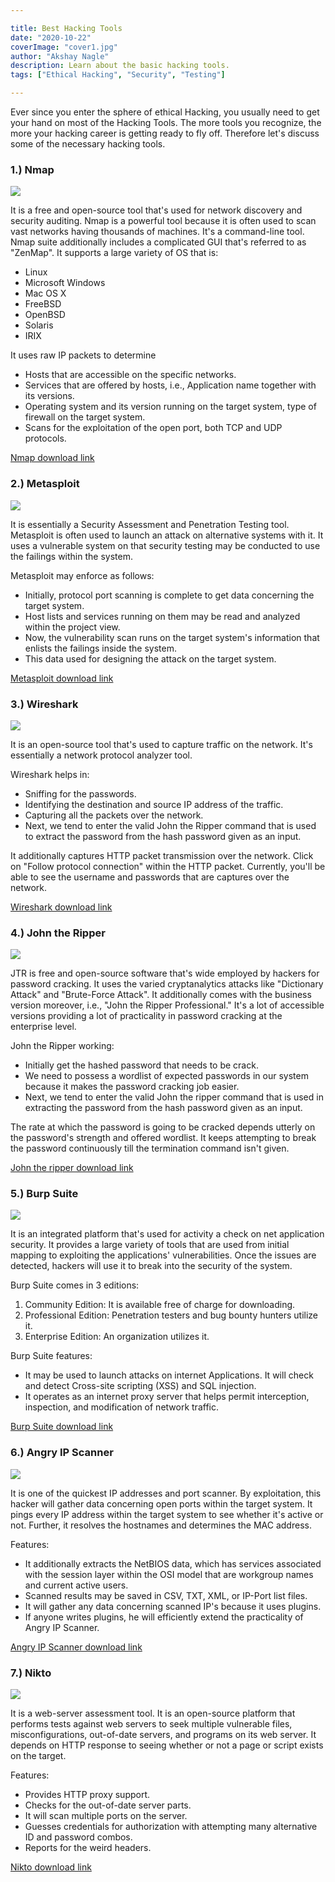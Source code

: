 ```yaml
---

title: Best Hacking Tools
date: "2020-10-22"
coverImage: "cover1.jpg"
author: "Akshay Nagle"
description: Learn about the basic hacking tools.
tags: ["Ethical Hacking", "Security", "Testing"]

---
```

Ever since you enter the sphere of ethical Hacking, you usually need to get your hand on most of the Hacking Tools. The more tools you recognize, the more your hacking career is getting ready to fly off. Therefore let's discuss some of the necessary hacking tools.
			

### 1.) Nmap
  ![](nmap.jpg)
			

It is a free and open-source tool that's used for network discovery and security auditing.
Nmap is a powerful tool because it is often used to scan vast networks having thousands of machines. It's a command-line tool. Nmap suite additionally includes a complicated GUI that's referred to as "ZenMap".
It supports a large variety of OS that is:
  * Linux
  * Microsoft Windows
  * Mac OS X
  * FreeBSD
  * OpenBSD
  * Solaris
  * IRIX
			

It uses raw IP packets to determine 
  * Hosts that are accessible on the specific networks. 
  * Services that are offered by hosts, i.e., Application name together with its versions.
  * Operating system and its version running on the target system, type of firewall on the target system.
  * Scans for the exploitation of the open port, both TCP and UDP protocols.
			

[Nmap download link](https://nmap.org/download.html)
			

### 2.) Metasploit
![](metasploit_logo.png)
			

It is essentially a Security Assessment and Penetration Testing tool. Metasploit is often used to launch an attack on alternative systems with it.
It uses a vulnerable system on that security testing may be conducted to use the failings within the system.
			

Metasploit may enforce as follows:
  * Initially, protocol port scanning is complete to get data concerning the target system.
  * Host lists and services running on them may be read and analyzed within the project view. 
  * Now, the vulnerability scan runs on the target system's information that enlists the failings inside the system.
  * This data used for designing the attack on the target system.
			

[Metasploit download link](https://github.com/rapid7/metasploit-framework/wiki/Nightly-Installers)
			

### 3.) Wireshark
  ![](Wireshark_Logo.png)
			

It is an open-source tool that's used to capture traffic on the network. It's essentially a network protocol analyzer tool.
			

Wireshark helps in:
  * Sniffing for the passwords.
  * Identifying the destination and source IP address of the traffic. 
  * Capturing all the packets over the network.
  * Next, we tend to enter the valid John the Ripper command that is used to extract the password from the hash password given as an input.
			

It additionally captures HTTP packet transmission over the network. Click on "Follow protocol connection" within the HTTP packet. Currently, you'll be able to see the username and passwords that are captures over the network.
			

[Wireshark download link](https://www.wireshark.org/#download)
			

### 4.) John the Ripper
  ![](John-The-Ripper.png)
			

JTR is free and open-source software that's wide employed by hackers for password cracking. It uses the varied cryptanalytics attacks like "Dictionary Attack" and "Brute-Force Attack".
It additionally comes with the business version moreover, i.e., "John the Ripper Professional." It's a lot of accessible versions providing a lot of practicality in password cracking at the enterprise level.
			

John the Ripper working:
  * Initially get the hashed password that needs to be crack.
  * We need to possess a wordlist of expected passwords in our system because it makes the password cracking job easier.
  * Next, we tend to enter the valid John the ripper command that is used in extracting the password from the hash password given as an input.
			

The rate at which the password is going to be cracked depends utterly on the password's strength and offered wordlist. It keeps attempting to break the password continuously till the termination command isn't given.
			

[John the ripper download link](https://www.openwall.com/john/)
			

### 5.) Burp Suite
  ![](burpsuite.png)
			

It is an integrated platform that's used for activity a check on net application security.
It provides a large variety of tools that are used from initial mapping to exploiting the applications' vulnerabilities. Once the issues are detected, hackers will use it to break into the security of the system. 
			

Burp Suite comes in 3 editions:
  1. Community Edition: It is available free of charge for downloading.
  2. Professional Edition: Penetration testers and bug bounty hunters utilize it.
  3. Enterprise Edition: An organization utilizes it.
			

Burp Suite features:
  * It may be used to launch attacks on internet Applications. It will check and detect Cross-site scripting (XSS) and SQL injection.
  * It operates as an internet proxy server that helps permit interception, inspection, and modification of network traffic.
			

[Burp Suite download link](https://portswigger.net/burp)
			

### 6.) Angry IP Scanner
  ![](angryipscanner.jpg)
			

It is one of the quickest IP addresses and port scanner. By exploitation, this hacker will gather data concerning open ports within the target system.
It pings every IP address within the target system to see whether it's active or not. Further, it resolves the hostnames and determines the MAC address.
			

Features:
  * It additionally extracts the NetBIOS data, which has services associated with the session layer within the OSI model that are workgroup names and current active users.
  * Scanned results may be saved in CSV, TXT, XML, or IP-Port list files.
  * It will gather any data concerning scanned IP's because it uses plugins.
  * If anyone writes plugins, he will efficiently extend the practicality of Angry IP Scanner.
			

[Angry IP Scanner download link](https://angryip.org/download/#windows)
			

### 7.) Nikto
![](NIKTO-Scanner.png)
			

It is a web-server assessment tool. It is an open-source platform that performs tests against web servers to seek multiple vulnerable files, misconfigurations, out-of-date servers, and programs on its web server.
It depends on HTTP response to seeing whether or not a page or script exists on the target.
			

Features:
  * Provides HTTP proxy support.
  * Checks for the out-of-date server parts.
  * It will scan multiple ports on the server.
  * Guesses credentials for authorization with attempting many alternative ID and password combos.
  * Reports for the weird headers.
			

[Nikto download link](https://github.com/sullo/nikto)
